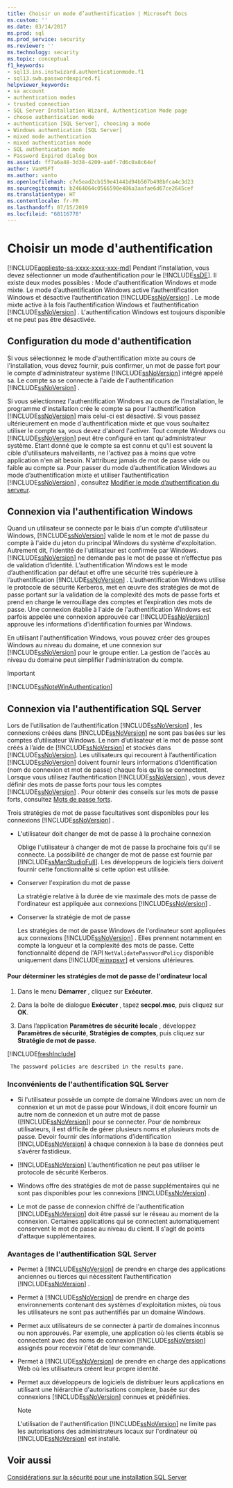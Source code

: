 ```yaml
---
title: Choisir un mode d’authentification | Microsoft Docs
ms.custom: ''
ms.date: 03/14/2017
ms.prod: sql
ms.prod_service: security
ms.reviewer: ''
ms.technology: security
ms.topic: conceptual
f1_keywords:
- sql13.ins.instwizard.authenticationmode.f1
- sql13.swb.passwordexpired.f1
helpviewer_keywords:
- sa account
- authentication modes
- trusted connection
- SQL Server Installation Wizard, Authentication Mode page
- choose authentication mode
- authentication [SQL Server], choosing a mode
- Windows authentication [SQL Server]
- mixed mode authentication
- mixed authentication mode
- SQL authentication mode
- Password Expired dialog box
ms.assetid: ff7a6a48-3d38-4209-aa0f-7d6c0a8c64ef
author: VanMSFT
ms.author: vanto
ms.openlocfilehash: c7e5ead2cb159e41441d94b507b498bfca4c3d23
ms.sourcegitcommit: b2464064c0566590e486a3aafae6d67ce2645cef
ms.translationtype: HT
ms.contentlocale: fr-FR
ms.lasthandoff: 07/15/2019
ms.locfileid: "68116778"
---
```

# <a name="choose-an-authentication-mode"></a>Choisir un mode d'authentification
[!INCLUDE[appliesto-ss-xxxx-xxxx-xxx-md](../../includes/appliesto-ss-xxxx-xxxx-xxx-md.md)]
  Pendant l’installation, vous devez sélectionner un mode d’authentification pour le [!INCLUDE[ssDE](../../includes/ssde-md.md)]. Il existe deux modes possibles : Mode d'authentification Windows et mode mixte. Le mode d’authentification Windows active l’authentification Windows et désactive l’authentification [!INCLUDE[ssNoVersion](../../includes/ssnoversion-md.md)] . Le mode mixte active à la fois l’authentification Windows et l’authentification [!INCLUDE[ssNoVersion](../../includes/ssnoversion-md.md)] . L'authentification Windows est toujours disponible et ne peut pas être désactivée.  
  
## <a name="configuring-the-authentication-mode"></a>Configuration du mode d'authentification  
 Si vous sélectionnez le mode d'authentification mixte au cours de l'installation, vous devez fournir, puis confirmer, un mot de passe fort pour le compte d'administrateur système [!INCLUDE[ssNoVersion](../../includes/ssnoversion-md.md)] intégré appelé sa. Le compte sa se connecte à l'aide de l'authentification [!INCLUDE[ssNoVersion](../../includes/ssnoversion-md.md)] .  
  
 Si vous sélectionnez l'authentification Windows au cours de l'installation, le programme d'installation crée le compte sa pour l'authentification [!INCLUDE[ssNoVersion](../../includes/ssnoversion-md.md)] mais celui-ci est désactivé. Si vous passez ultérieurement en mode d'authentification mixte et que vous souhaitez utiliser le compte sa, vous devez d'abord l'activer. Tout compte Windows ou [!INCLUDE[ssNoVersion](../../includes/ssnoversion-md.md)] peut être configuré en tant qu'administrateur système. Étant donné que le compte sa est connu et qu'il est souvent la cible d'utilisateurs malveillants, ne l'activez pas à moins que votre application n'en ait besoin. N'attribuez jamais de mot de passe vide ou faible au compte sa. Pour passer du mode d’authentification Windows au mode d’authentification mixte et utiliser l’authentification [!INCLUDE[ssNoVersion](../../includes/ssnoversion-md.md)] , consultez [Modifier le mode d’authentification du serveur](../../database-engine/configure-windows/change-server-authentication-mode.md).  
  
## <a name="connecting-through-windows-authentication"></a>Connexion via l'authentification Windows  
 Quand un utilisateur se connecte par le biais d'un compte d'utilisateur Windows, [!INCLUDE[ssNoVersion](../../includes/ssnoversion-md.md)] valide le nom et le mot de passe du compte à l'aide du jeton du principal Windows du système d'exploitation. Autrement dit, l'identité de l'utilisateur est confirmée par Windows. [!INCLUDE[ssNoVersion](../../includes/ssnoversion-md.md)] ne demande pas le mot de passe et n’effectue pas de validation d’identité. L’authentification Windows est le mode d’authentification par défaut et offre une sécurité très supérieure à l’authentification [!INCLUDE[ssNoVersion](../../includes/ssnoversion-md.md)] . L’authentification Windows utilise le protocole de sécurité Kerberos, met en œuvre des stratégies de mot de passe portant sur la validation de la complexité des mots de passe forts et prend en charge le verrouillage des comptes et l’expiration des mots de passe. Une connexion établie à l'aide de l'authentification Windows est parfois appelée une connexion approuvée car [!INCLUDE[ssNoVersion](../../includes/ssnoversion-md.md)] approuve les informations d'identification fournies par Windows.  
  
 En utilisant l'authentification Windows, vous pouvez créer des groupes Windows au niveau du domaine, et une connexion sur [!INCLUDE[ssNoVersion](../../includes/ssnoversion-md.md)] pour le groupe entier. La gestion de l'accès au niveau du domaine peut simplifier l'administration du compte.  
  
> [!IMPORTANT]  
>  [!INCLUDE[ssNoteWinAuthentication](../../includes/ssnotewinauthentication-md.md)]  
  
## <a name="connecting-through-sql-server-authentication"></a>Connexion via l'authentification SQL Server  
 Lors de l’utilisation de l’authentification [!INCLUDE[ssNoVersion](../../includes/ssnoversion-md.md)] , les connexions créées dans [!INCLUDE[ssNoVersion](../../includes/ssnoversion-md.md)] ne sont pas basées sur les comptes d’utilisateur Windows. Le nom d’utilisateur et le mot de passe sont créés à l’aide de [!INCLUDE[ssNoVersion](../../includes/ssnoversion-md.md)] et stockés dans [!INCLUDE[ssNoVersion](../../includes/ssnoversion-md.md)]. Les utilisateurs qui recourent à l’authentification [!INCLUDE[ssNoVersion](../../includes/ssnoversion-md.md)] doivent fournir leurs informations d’identification (nom de connexion et mot de passe) chaque fois qu’ils se connectent. Lorsque vous utilisez l’authentification [!INCLUDE[ssNoVersion](../../includes/ssnoversion-md.md)] , vous devez définir des mots de passe forts pour tous les comptes [!INCLUDE[ssNoVersion](../../includes/ssnoversion-md.md)] . Pour obtenir des conseils sur les mots de passe forts, consultez [Mots de passe forts](../../relational-databases/security/strong-passwords.md).  
  
 Trois stratégies de mot de passe facultatives sont disponibles pour les connexions [!INCLUDE[ssNoVersion](../../includes/ssnoversion-md.md)] .  
  
-   L'utilisateur doit changer de mot de passe à la prochaine connexion  
  
     Oblige l'utilisateur à changer de mot de passe la prochaine fois qu'il se connecte. La possibilité de changer de mot de passe est fournie par [!INCLUDE[ssManStudioFull](../../includes/ssmanstudiofull-md.md)]. Les développeurs de logiciels tiers doivent fournir cette fonctionnalité si cette option est utilisée.  
  
-   Conserver l'expiration du mot de passe  
  
     La stratégie relative à la durée de vie maximale des mots de passe de l'ordinateur est appliquée aux connexions [!INCLUDE[ssNoVersion](../../includes/ssnoversion-md.md)] .  
  
-   Conserver la stratégie de mot de passe  
  
     Les stratégies de mot de passe Windows de l'ordinateur sont appliquées aux connexions [!INCLUDE[ssNoVersion](../../includes/ssnoversion-md.md)] . Elles prennent notamment en compte la longueur et la complexité des mots de passe. Cette fonctionnalité dépend de l'API `NetValidatePasswordPolicy` disponible uniquement dans [!INCLUDE[winxpsvr](../../includes/winxpsvr-md.md)] et versions ultérieures.  
  
#### <a name="to-determine-the-password-policies-of-the-local-computer"></a>Pour déterminer les stratégies de mot de passe de l'ordinateur local  
  
1.  Dans le menu **Démarrer** , cliquez sur **Exécuter**.  
  
2.  Dans la boîte de dialogue **Exécuter** , tapez **secpol.msc**, puis cliquez sur **OK**.  
  
3.  Dans l’application **Paramètres de sécurité locale** , développez **Paramètres de sécurité**, **Stratégies de comptes**, puis cliquez sur **Stratégie de mot de passe**.  

[!INCLUDE[freshInclude](../../includes/paragraph-content/fresh-note-steps-feedback.md)]

     The password policies are described in the results pane.  
  
### <a name="disadvantages-of-sql-server-authentication"></a>Inconvénients de l'authentification SQL Server  
  
-   Si l'utilisateur possède un compte de domaine Windows avec un nom de connexion et un mot de passe pour Windows, il doit encore fournir un autre nom de connexion et un autre mot de passe ([!INCLUDE[ssNoVersion](../../includes/ssnoversion-md.md)]) pour se connecter. Pour de nombreux utilisateurs, il est difficile de gérer plusieurs noms et plusieurs mots de passe. Devoir fournir des informations d’identification [!INCLUDE[ssNoVersion](../../includes/ssnoversion-md.md)] à chaque connexion à la base de données peut s’avérer fastidieux.  
  
-   [!INCLUDE[ssNoVersion](../../includes/ssnoversion-md.md)] L’authentification ne peut pas utiliser le protocole de sécurité Kerberos.  
  
-   Windows offre des stratégies de mot de passe supplémentaires qui ne sont pas disponibles pour les connexions [!INCLUDE[ssNoVersion](../../includes/ssnoversion-md.md)] .  
  
-   Le mot de passe de connexion chiffré de l'authentification [!INCLUDE[ssNoVersion](../../includes/ssnoversion-md.md)] doit être passé sur le réseau au moment de la connexion. Certaines applications qui se connectent automatiquement conservent le mot de passe au niveau du client. Il s'agit de points d'attaque supplémentaires.  
  
### <a name="advantages-of-sql-server-authentication"></a>Avantages de l'authentification SQL Server  
  
-   Permet à [!INCLUDE[ssNoVersion](../../includes/ssnoversion-md.md)] de prendre en charge des applications anciennes ou tierces qui nécessitent l’authentification [!INCLUDE[ssNoVersion](../../includes/ssnoversion-md.md)] .  
  
-   Permet à [!INCLUDE[ssNoVersion](../../includes/ssnoversion-md.md)] de prendre en charge des environnements contenant des systèmes d'exploitation mixtes, où tous les utilisateurs ne sont pas authentifiés par un domaine Windows.  
  
-   Permet aux utilisateurs de se connecter à partir de domaines inconnus ou non approuvés. Par exemple, une application où les clients établis se connectent avec des noms de connexion [!INCLUDE[ssNoVersion](../../includes/ssnoversion-md.md)] assignés pour recevoir l'état de leur commande.  
  
-   Permet à [!INCLUDE[ssNoVersion](../../includes/ssnoversion-md.md)] de prendre en charge des applications Web où les utilisateurs créent leur propre identité.  
  
-   Permet aux développeurs de logiciels de distribuer leurs applications en utilisant une hiérarchie d'autorisations complexe, basée sur des connexions [!INCLUDE[ssNoVersion](../../includes/ssnoversion-md.md)] connues et prédéfinies.  
  
    > [!NOTE]  
    >  L'utilisation de l'authentification [!INCLUDE[ssNoVersion](../../includes/ssnoversion-md.md)] ne limite pas les autorisations des administrateurs locaux sur l'ordinateur où [!INCLUDE[ssNoVersion](../../includes/ssnoversion-md.md)] est installé.  
  
## <a name="see-also"></a>Voir aussi  
 [Considérations sur la sécurité pour une installation SQL Server](../../sql-server/install/security-considerations-for-a-sql-server-installation.md)  
  
  
